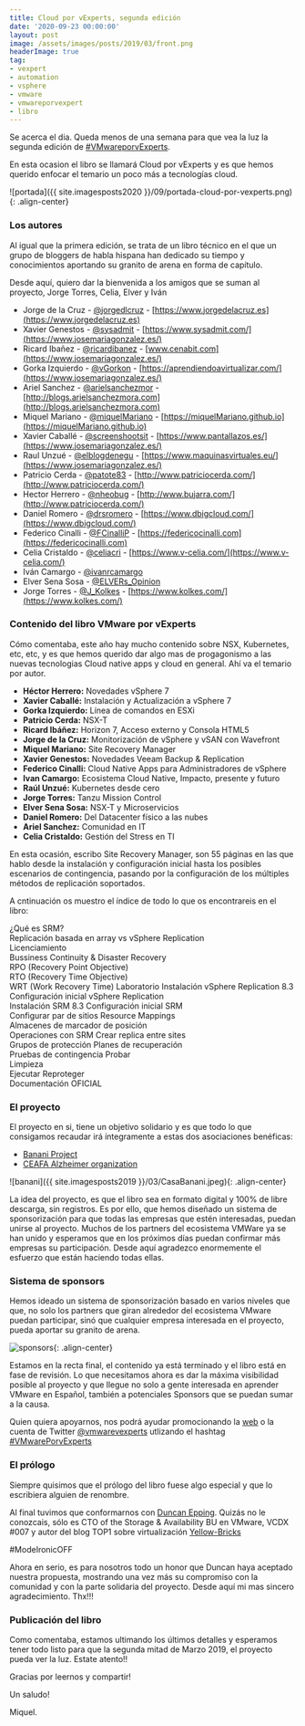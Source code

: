 ```yaml
---
title: Cloud por vExperts, segunda edición
date: '2020-09-23 00:00:00'
layout: post
image: /assets/images/posts/2019/03/front.png
headerImage: true
tag:
- vexpert
- automation
- vsphere
- vmware
- vmwareporvexpert
- libro
---
```


Se acerca el dia. Queda menos de una semana para que vea la luz la segunda edición de [#VMwareporvExperts](https://www.vmwareporvexperts.org).

En esta ocasion el libro se llamará Cloud por vExperts y es que hemos querido enfocar el temario un poco más a tecnologías cloud.

![portada]({{ site.imagesposts2020 }}/09/portada-cloud-por-vexperts.png){: .align-center}

### Los autores

Al igual que la primera edición, se trata de un libro técnico en el que un grupo de bloggers de habla hispana han dedicado su tiempo y conocimientos aportando su granito de arena en forma de capítulo. 

Desde aquí, quiero dar la bienvenida a los amigos que se suman al proyecto, Jorge Torres, Celia, Elver y Iván

- Jorge de la Cruz - [@jorgedlcruz](https://twitter.com/jorgedlcruz) - [https://www.jorgedelacruz.es](https://www.jorgedelacruz.es)
- Xavier Genestos - [@sysadmit](https://twitter.com/sysadmit) - [https://www.sysadmit.com/](https://www.josemariagonzalez.es/)
- Ricard Ibañez - [@ricardibanez](https://twitter.com/ricardibanez) - [www.cenabit.com](https://www.josemariagonzalez.es/)
- Gorka Izquierdo - [@vGorkon](https://twitter.com/vGorkon) - [https://aprendiendoavirtualizar.com/](https://www.josemariagonzalez.es/)
- Ariel Sanchez - [@arielsanchezmor](https://twitter.com/arielsanchezmor) - [http://blogs.arielsanchezmora.com](http://blogs.arielsanchezmora.com)
- Miquel Mariano - [@miquelMariano](https://twitter.com/miquelMariano) - [https://miquelMariano.github.io](https://miquelMariano.github.io)
- Xavier Caballé - [@screenshootsit](https://twitter.com/screenshootsit) - [https://www.pantallazos.es/](https://www.josemariagonzalez.es/)
- Raul Unzué - [@elblogdenegu](https://twitter.com/elblogdenegu) - [https://www.maquinasvirtuales.eu/](https://www.josemariagonzalez.es/)
- Patricio Cerda - [@patote83](https://twitter.com/patote83) - [http://www.patriciocerda.com/](http://www.patriciocerda.com/)
- Hector Herrero - [@nheobug](https://twitter.com/nheobug) - [http://www.bujarra.com/](http://www.patriciocerda.com/)
- Daniel Romero - [@drsromero](https://twitter.com/drsromero) - [https://www.dbigcloud.com/](https://www.dbigcloud.com/)
- Federico Cinalli - [@FCinalliP](https://twitter.com/FCinalliP) - [https://federicocinalli.com](https://federicocinalli.com)
- Celia Cristaldo - [@celiacri](https://twitter.com/celiacri) - [https://www.v-celia.com/](https://www.v-celia.com/)
- Iván Camargo - [@ivanrcamargo](https://twitter.com/ivanrcamargo)
- Elver Sena Sosa - [@ELVERs_Opinion](https://twitter.com/ELVERs_Opinion)
- Jorge Torres - [@J_Kolkes](https://twitter.com/J_Kolkes) - [https://www.kolkes.com/](https://www.kolkes.com/)

### Contenido del libro VMware por vExperts

Cómo comentaba, este año hay mucho contenido sobre NSX, Kubernetes, etc, etc, y es que hemos querido dar algo mas de progagonismo a las nuevas tecnologias Cloud native apps y cloud en general. Ahí va el temario por autor.

- **Héctor Herrero:** Novedades vSphere 7
- **Xavier Caballé:** Instalación y Actualización a vSphere 7
- **Gorka Izquierdo:** Línea de comandos en ESXi
- **Patricio Cerda:** NSX-T
- **Ricard Ibáñez:** Horizon 7, Acceso externo y Consola HTML5
- **Jorge de la Cruz:** Monitorización de vSphere y vSAN con Wavefront
- **Miquel Mariano:** Site Recovery Manager
- **Xavier Genestos:** Novedades Veeam Backup & Replication
- **Federico Cinalli:** Cloud Native Apps para Administradores de vSphere
- **Ivan Camargo:** Ecosistema Cloud Native, Impacto, presente y futuro
- **Raúl Unzué:** Kubernetes desde cero
- **Jorge Torres:** Tanzu Mission Control
- **Elver Sena Sosa:** NSX-T y Microservicios
- **Daniel Romero:** Del Datacenter físico a las nubes
- **Ariel Sanchez:** Comunidad en IT
- **Celia Cristaldo:** Gestión del Stress en TI

En esta ocasión, escribo Site Recovery Manager, son 55 páginas en las que hablo desde la instalación y configuración inicial hasta los posibles escenarios de contingencia, pasando por la configuración de los múltiples métodos de replicación soportados.

A cntinuación os muestro el índice de todo lo que os encontrareis en el libro:

¿Qué es SRM?	
Replicación basada en array vs vSphere Replication	
Licenciamiento	
Bussiness Continuity & Disaster Recovery	
   RPO (Recovery Point Objective)	
   RTO (Recovery Time Objective)	
   WRT (Work Recovery Time)	
Laboratorio	
Instalación vSphere Replication 8.3	
   Configuración inicial vSphere Replication	
Instalación SRM 8.3	
   Configuración inicial SRM	
   Configurar par de sitios	
   Resource Mappings	
         Almacenes de marcador de posición	
Operaciones con SRM	
   Crear replica entre sites	
   Grupos de protección	
   Planes de recuperación	
Pruebas de contingencia	
   Probar	
        Limpieza	
   Ejecutar	
        Reproteger	
Documentación OFICIAL	




### El proyecto

El proyecto en si, tiene un objetivo solidario y es que todo lo que consigamos recaudar irá íntegramente a estas dos asociaciones benéficas:

- [Banani Project](http://www.amafestival.org/es/proyecto-banani)
- [CEAFA Alzheimer organization](https://www.ceafa.es)

![banani]({{ site.imagesposts2019 }}/03/CasaBanani.jpeg){: .align-center}

La idea del proyecto, es que el libro sea en formato digital y 100% de libre descarga, sin registros. Es por ello, que hemos diseñado un sistema de sponsorización para que todas las empresas que estén interesadas, puedan unirse al proyecto. Muchos de los partners del ecosistema VMWare ya se han unido y esperamos que en los próximos días puedan confirmar más empresas su participación. Desde aquí agradezco enormemente el esfuerzo que están haciendo todas ellas.

### Sistema de sponsors

Hemos ideado un sistema de sponsorización basado en varios niveles que que, no solo los partners que giran alrededor del ecosistema VMware puedan participar, sinó que cualquier empresa interesada en el proyecto, pueda aportar su granito de arena.

![sponsors](https://www.cenabit.com/wp-content/uploads/2019/03/sponsors.jpg){: .align-center}

Estamos en la recta final, el contenido ya está terminado y el libro está en fase de revisión. Lo que necesitamos ahora es dar la máxima visibilidad posible al proyecto y que llegue no solo a gente interesada en aprender VMware en Español, también a potenciales Sponsors que se puedan sumar a la causa.

Quien quiera apoyarnos, nos podrá ayudar promocionando la [web](https://www.vmwareporvexperts.org) o la cuenta de Twitter [@vmwarevexperts](https://twitter.com/vmwarevexperts) utlizando el hashtag [#VMwarePorvExperts](https://twitter.com/hashtag/vmwareporvexperts?src=hash)

### El prólogo

Siempre quisimos que el prólogo del libro fuese algo especial y que lo escribiera alguien de renombre.

Al final tuvimos que conformarnos con [Duncan Epping](https://twitter.com/duncanyb). Quizás no le conozcais, sólo es CTO of the Storage & Availability BU en VMware, VCDX #007 y autor del blog TOP1 sobre virtualización [Yellow-Bricks](http://www.yellow-bricks.com/)

#ModeIronicOFF

Ahora en serio, es para nosotros todo un honor que Duncan haya aceptado nuestra propuesta, mostrando una vez más su compromiso con la comunidad y con la parte solidaria del proyecto. Desde aquí mi mas sincero agradecimiento. Thx!!!


### Publicación del libro

Como comentaba, estamos ultimando los últimos detalles y esperamos tener todo listo para que la segunda mitad de Marzo 2019, el proyecto pueda ver la luz. Estate atento!!


Gracias por leernos y compartir!

Un saludo!

Miquel.


